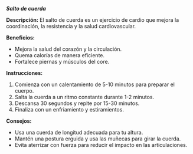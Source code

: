 ***Salto de cuerda***

**Descripción:**
 El salto de cuerda es un ejercicio de cardio que mejora la coordinación, la resistencia y la salud cardiovascular.

**Beneficios:**

- Mejora la salud del corazón y la circulación.
- Quema calorías de manera eficiente.
- Fortalece piernas y músculos del core.

**Instrucciones:**

1. Comienza con un calentamiento de 5-10 minutos para preparar el cuerpo.
2. Salta la cuerda a un ritmo constante durante 1-2 minutos.
3. Descansa 30 segundos y repite por 15-30 minutos.
4. Finaliza con un enfriamiento y estiramientos.

**Consejos:**

- Usa una cuerda de longitud adecuada para tu altura.
- Mantén una postura erguida y usa las muñecas para girar la cuerda.
- Evita aterrizar con fuerza para reducir el impacto en las articulaciones.